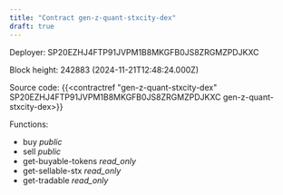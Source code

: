 ```yaml
---
title: "Contract gen-z-quant-stxcity-dex"
draft: true
---
```

Deployer: SP20EZHJ4FTP91JVPM1B8MKGFB0JS8ZRGMZPDJKXC


 



Block height: 242883 (2024-11-21T12:48:24.000Z)

Source code: {{<contractref "gen-z-quant-stxcity-dex" SP20EZHJ4FTP91JVPM1B8MKGFB0JS8ZRGMZPDJKXC gen-z-quant-stxcity-dex>}}

Functions:

* buy _public_
* sell _public_
* get-buyable-tokens _read_only_
* get-sellable-stx _read_only_
* get-tradable _read_only_
